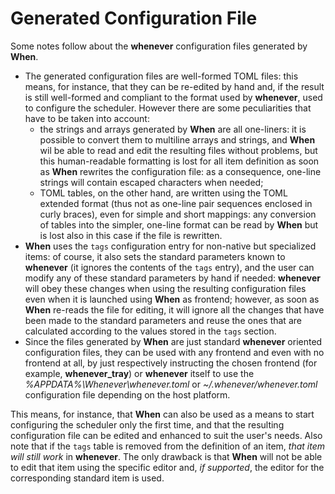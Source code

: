 # Generated Configuration File

Some notes follow about the **whenever** configuration files generated by **When**.

* The generated configuration files are well-formed TOML files: this means, for instance, that they can be re-edited by hand and, if the result is still well-formed and compliant to the format used by **whenever**, used to configure the scheduler. However there are some peculiarities that have to be taken into account:
  * the strings and arrays generated by **When** are all one-liners: it is possible to convert them to multiline arrays and strings, and **When** wil be able to read and edit the resulting files without problems, but this human-readable formatting is lost for all item definition as soon as **When** rewrites the configuration file: as a consequence, one-line strings will contain escaped characters when needed;
  * TOML tables, on the other hand, are written using the TOML extended format (thus not as one-line pair sequences enclosed in curly braces), even for simple and short mappings: any conversion of tables into the simpler, one-line format can be read by **When** but is lost also in this case if the file is rewritten.
* **When** uses the `tags` configuration entry for non-native but specialized items: of course, it also sets the standard parameters known to **whenever** (it ignores the contents of the `tags` entry), and the user can modify any of these standard parameters by hand if needed: **whenever** will obey these changes when using the resulting configuration files even when it is launched using **When** as frontend; however, as soon as **When** re-reads the file for editing, it will ignore all the changes that have been made to the standard parameters and reuse the ones that are calculated according to the values stored in the `tags` section.
* Since the files generated by **When** are just standard **whenever** oriented configuration files, they can be used with any frontend and even with no frontend at all, by just respectively instructing the chosen frontend (for example, **whenever_tray**) or **whenever** itself to use the _%APPDATA%\Whenever\whenever.toml_ or _~/.whenever/whenever.toml_ configuration file depending on the host platform.

This means, for instance, that **When** can also be used as a means to start configuring the scheduler only the first time, and that the resulting configuration file can be edited and enhanced to suit the user's needs. Also note that if the `tags` table is removed from the definition of an item, _that item will still work_ in **whenever**. The only drawback is that **When** will not be able to edit that item using the specific editor and, _if supported_, the editor for the corresponding standard item is used.
